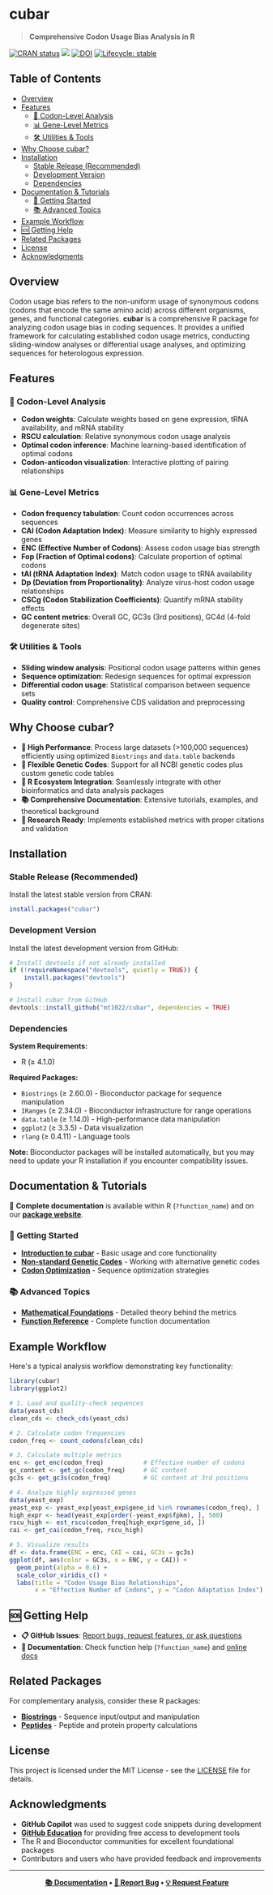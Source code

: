 
# cubar

> **Comprehensive Codon Usage Bias Analysis in R**

<!-- badges: start -->
[![CRAN status](https://www.r-pkg.org/badges/version/cubar)](https://CRAN.R-project.org/package=cubar)
[![](https://cranlogs.r-pkg.org/badges/cubar)](https://cran.r-project.org/package=cubar)
[![DOI](https://zenodo.org/badge/DOI/10.5281/zenodo.10155990.svg)](https://doi.org/10.5281/zenodo.10155990)
[![Lifecycle: stable](https://img.shields.io/badge/lifecycle-stable-brightgreen.svg)](https://lifecycle.r-lib.org/articles/stages.html#stable)

<!-- badges: end -->

## Table of Contents

- [Overview](#overview)
- [Features](#features)
  - [🧬 Codon-Level Analysis](#-codon-level-analysis)
  - [📊 Gene-Level Metrics](#-gene-level-metrics)
  - [🛠️ Utilities \& Tools](#️-utilities--tools)
- [Why Choose cubar?](#why-choose-cubar)
- [Installation](#installation)
  - [Stable Release (Recommended)](#stable-release-recommended)
  - [Development Version](#development-version)
  - [Dependencies](#dependencies)
- [Documentation \& Tutorials](#documentation--tutorials)
  - [🎯 Getting Started](#-getting-started)
  - [📚 Advanced Topics](#-advanced-topics)
- [Example Workflow](#example-workflow)
- [🆘 Getting Help](#-getting-help)
- [Related Packages](#related-packages)
- [License](#license)
- [Acknowledgments](#acknowledgments)

## Overview

Codon usage bias refers to the non-uniform usage of synonymous codons (codons that encode the same amino acid) across different organisms, genes, and functional categories. **cubar** is a comprehensive R package for analyzing codon usage bias in coding sequences. It provides a unified framework for calculating established codon usage metrics, conducting sliding-window analyses or differential usage analyses, and optimizing sequences for heterologous expression.


## Features

### 🧬 Codon-Level Analysis
- **Codon weights**: Calculate weights based on gene expression, tRNA availability, and mRNA stability
- **RSCU calculation**: Relative synonymous codon usage analysis
- **Optimal codon inference**: Machine learning-based identification of optimal codons
- **Codon-anticodon visualization**: Interactive plotting of pairing relationships

### 📊 Gene-Level Metrics  
- **Codon frequency tabulation**: Count codon occurrences across sequences
- **CAI (Codon Adaptation Index)**: Measure similarity to highly expressed genes 
- **ENC (Effective Number of Codons)**: Assess codon usage bias strength
- **Fop (Fraction of Optimal codons)**: Calculate proportion of optimal codons
- **tAI (tRNA Adaptation Index)**: Match codon usage to tRNA availability
- **Dp (Deviation from Proportionality)**: Analyze virus-host codon usage relationships
- **CSCg (Codon Stabilization Coefficients)**: Quantify mRNA stability effects 
- **GC content metrics**: Overall GC, GC3s (3rd positions), GC4d (4-fold degenerate sites)

### 🛠️ Utilities & Tools
- **Sliding window analysis**: Positional codon usage patterns within genes
- **Sequence optimization**: Redesign sequences for optimal expression
- **Differential codon usage**: Statistical comparison between sequence sets
- **Quality control**: Comprehensive CDS validation and preprocessing


## Why Choose cubar?

- **🚀 High Performance**: Process large datasets (>100,000 sequences) efficiently using optimized `Biostrings` and `data.table` backends
- **🧬 Flexible Genetic Codes**: Support for all NCBI genetic codes plus custom genetic code tables
- **🔗 R Ecosystem Integration**: Seamlessly integrate with other bioinformatics and data analysis packages
- **📚 Comprehensive Documentation**: Extensive tutorials, examples, and theoretical background
- **🔬 Research Ready**: Implements established metrics with proper citations and validation


## Installation

### Stable Release (Recommended)

Install the latest stable version from CRAN:

```r
install.packages("cubar")
```

### Development Version

Install the latest development version from GitHub:

```r
# Install devtools if not already installed
if (!requireNamespace("devtools", quietly = TRUE)) {
    install.packages("devtools")
}

# Install cubar from GitHub
devtools::install_github("mt1022/cubar", dependencies = TRUE)
```

### Dependencies

**System Requirements:**
- R (≥ 4.1.0)

**Required Packages:**
- `Biostrings` (≥ 2.60.0) - Bioconductor package for sequence manipulation
- `IRanges` (≥ 2.34.0) - Bioconductor infrastructure for range operations  
- `data.table` (≥ 1.14.0) - High-performance data manipulation
- `ggplot2` (≥ 3.3.5) - Data visualization
- `rlang` (≥ 0.4.11) - Language tools

**Note:** Bioconductor packages will be installed automatically, but you may need to update your R installation if you encounter compatibility issues.

## Documentation & Tutorials
📖 **Complete documentation** is available within R (`?function_name`) and on our [**package website**](https://mt1022.github.io/cubar/).

### 🎯 Getting Started
- [**Introduction to cubar**](https://mt1022.github.io/cubar/articles/cubar.html) - Basic usage and core functionality
- [**Non-standard Genetic Codes**](https://mt1022.github.io/cubar/articles/non_standard_genetic_code.html) - Working with alternative genetic codes
- [**Codon Optimization**](https://mt1022.github.io/cubar/articles/codon_optimization.html) - Sequence optimization strategies

### 📚 Advanced Topics  
- [**Mathematical Foundations**](https://mt1022.github.io/cubar/articles/theory.html) - Detailed theory behind the metrics
- [**Function Reference**](https://mt1022.github.io/cubar/reference/) - Complete function documentation

## Example Workflow

Here's a typical analysis workflow demonstrating key functionality:

```r
library(cubar)
library(ggplot2)

# 1. Load and quality-check sequences
data(yeast_cds)
clean_cds <- check_cds(yeast_cds)

# 2. Calculate codon frequencies
codon_freq <- count_codons(clean_cds)

# 3. Calculate multiple metrics
enc <- get_enc(codon_freq)           # Effective number of codons
gc_content <- get_gc(codon_freq)     # GC content
gc3s <- get_gc3s(codon_freq)         # GC content at 3rd positions

# 4. Analyze highly expressed genes
data(yeast_exp)
yeast_exp <- yeast_exp[yeast_exp$gene_id %in% rownames(codon_freq), ]
high_expr <- head(yeast_exp[order(-yeast_exp$fpkm), ], 500)
rscu_high <- est_rscu(codon_freq[high_expr$gene_id, ])
cai <- get_cai(codon_freq, rscu_high)

# 5. Visualize results
df <- data.frame(ENC = enc, CAI = cai, GC3s = gc3s)
ggplot(df, aes(color = GC3s, x = ENC, y = CAI)) + 
  geom_point(alpha = 0.6) + 
  scale_color_viridis_c() +
  labs(title = "Codon Usage Bias Relationships",
       x = "Effective Number of Codons", y = "Codon Adaptation Index")
```

## 🆘 Getting Help

- **📋 GitHub Issues**: [Report bugs, request features, or ask questions](https://github.com/mt1022/cubar/issues)
- **📖 Documentation**: Check function help (`?function_name`) and [online docs](https://mt1022.github.io/cubar/)


## Related Packages
For complementary analysis, consider these R packages:

- **[Biostrings](https://bioconductor.org/packages/release/bioc/html/Biostrings.html)** - Sequence input/output and manipulation
- **[Peptides](https://github.com/dosorio/Peptides)** - Peptide and protein property calculations  


## License

This project is licensed under the MIT License - see the [LICENSE](LICENSE) file for details.

## Acknowledgments

- **GitHub Copilot** was used to suggest code snippets during development
- **[GitHub Education](https://education.github.com/)** for providing free access to development tools
- The R and Bioconductor communities for excellent foundational packages
- Contributors and users who have provided feedback and improvements

---

<div align="center">

**[📚 Documentation](https://mt1022.github.io/cubar/) • [🐛 Report Bug](https://github.com/mt1022/cubar/issues) • [💡 Request Feature](https://github.com/mt1022/cubar/issues)**

</div>
